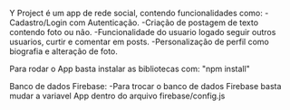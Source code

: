 Y Project é um app de rede social, contendo funcionalidades como:
  -Cadastro/Login com Autenticação.
  -Criação de postagem de texto contendo foto ou não.
  -Funcionalidade do usuario logado seguir outros usuarios, curtir e comentar em posts.
  -Personalização de perfil como biografia e alteração de foto.
  
Para rodar o App basta instalar as bibliotecas com:
  "npm install"

Banco de dados Firebase:
  -Para trocar o banco de dados Firebase basta mudar a variavel App dentro do arquivo firebase/config.js
